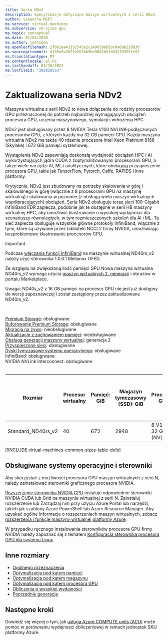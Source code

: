 ```yaml
---
title: Seria NDv2
description: Specyfikacje dotyczące maszyn wirtualnych z serii NDv2.
author: vikancha-MSFT
ms.service: virtual-machines
ms.subservice: vm-sizes-gpu
ms.topic: conceptual
ms.date: 02/03/2020
ms.author: jushiman
ms.openlocfilehash: 2f062aa43132543a2c149039eb50c0a0ab22d83d
ms.sourcegitcommit: d135e9a267fe26fbb5be98d2b5fd4327d355fe97
ms.translationtype: MT
ms.contentlocale: pl-PL
ms.lasthandoff: 03/10/2021
ms.locfileid: "102618563"
---
```

# <a name="updated-ndv2-series"></a>Zaktualizowana seria NDv2

Maszyna wirtualna z serii NDv2 to nowa dołączenie do rodziny procesorów GPU przeznaczonej do potrzeb najbardziej wymagających obciążeń procesora GPU, uczenia maszynowego, symulacji i wdrożenia HPC.

NDv2 jest obsługiwany przez 8 NVIDIA Tesla V100 NVLINK-podłączonych procesorów GPU, z których każdy ma 32 GB pamięci GPU. Każda maszyna wirtualna NDv2 ma także 40 rdzenie procesora Intel Xeon Platinum 8168 (Skylake) i 672 GiB pamięci systemowej.

Wystąpienia NDv2 zapewniają doskonałą wydajność obciążeń HPC i AI wykorzystujących jądra CUDA z zoptymalizowanymi procesorami GPU, a także wiele narzędzi AI, ML i analitycznych, które obsługują przyspieszenie procesora GPU, takie jak TensorFlow, Pytorch, Caffe, RAPIDS i inne platformy.

Krytycznie, NDv2 jest zbudowany na potrzeby skalowania w górę i skalowalnego w górę (włącznie z 8 procesorami GPU na maszynę wirtualną) i skalowania w poziomie (z obsługą wielu maszyn wirtualnych współpracujących) obciążeń. Seria NDv2 obsługuje teraz sieci 100-Gigabit InfiniBand EDR zaplecza, podobnie jak te dostępne w serii HB maszyny wirtualnej HPC, aby umożliwić klastrowanie o wysokiej wydajności dla scenariuszy równoległych, w tym rozmieszczonych szkoleń dla AI i ML. Ta sieć zaplecza obsługuje wszystkie główne protokoły InfiniBand, włącznie z tymi, które są używane przez biblioteki NCCL2 firmy NVIDIA, umożliwiając bezproblemowe klastrowanie procesorów GPU.

> [!IMPORTANT]
> Podczas [włączania funkcji InfiniBand](./workloads/hpc/enable-infiniband.md) na maszynie wirtualnej ND40rs_v2 należy użyć sterownika 1.0.0.1 Mellanox OFED.
>
> Ze względu na zwiększoną ilość pamięci GPU Nowa maszyna wirtualna ND40rs_v2 wymaga użycia [maszyn wirtualnych 2. generacji](./generation-2.md) i obrazów w portalu Marketplace. 
>
> Uwaga: ND40s_v2 z 16 GB pamięci na procesor GPU nie jest już dostępny do wersji zapoznawczej i został zastąpiony przez zaktualizowane ND40rs_v2.

<br>

[Premium Storage](premium-storage-performance.md): obsługiwane<br>
[Buforowanie Premium Storage](premium-storage-performance.md): obsługiwane<br>
[Migracja na żywo](maintenance-and-updates.md): nieobsługiwane<br>
[Aktualizacje z zachowaniem pamięci](maintenance-and-updates.md): nieobsługiwane<br>
[Obsługa generacji maszyny wirtualnej](generation-2.md): generacja 2<br>
[Przyspieszone sieci](../virtual-network/create-vm-accelerated-networking-cli.md): obsługiwane<br>
[Dyski tymczasowe systemu operacyjnego](ephemeral-os-disks.md): obsługiwane <br>
InfiniBand: obsługiwane<br>
NVIDIA NVLink Interconnect: obsługiwane<br>
<br>

| Rozmiar | Procesor wirtualny | Pamięć: GiB | Magazyn tymczasowy (SSD): GiB | Procesory GPU | Pamięć procesora GPU: GiB | Maks. liczba dysków danych | Maksymalna przepływność niebuforowanych dysków: liczba operacji we/wy na sekundę / MB/s | Maksymalna przepustowość sieci | Maksymalna liczba kart sieciowych |
|---|---|---|---|---|---|---|---|---|---|
| Standard_ND40rs_v2 | 40 | 672 | 2948 | 8 V100 32 GB (NVLink) | 32 | 32 | 80000/800 | 24000 MB/s | 8 |

[!INCLUDE [virtual-machines-common-sizes-table-defs](../../includes/virtual-machines-common-sizes-table-defs.md)]

## <a name="supported-operating-systems-and-drivers"></a>Obsługiwane systemy operacyjne i sterowniki

Aby skorzystać z możliwości procesora GPU maszyn wirtualnych z serii N, należy zainstalować sterowniki graficznego procesora NVIDIA.

[Rozszerzenie sterownika NVIDIA GPU](./extensions/hpccompute-gpu-linux.md) instaluje odpowiednie sterowniki NVIDIA CUDA lub Grid na maszynie wirtualnej z serii N. Zainstaluj rozszerzenie lub Zarządzaj nim przy użyciu Azure Portal lub narzędzi, takich jak szablony Azure PowerShell lub Azure Resource Manager. Aby uzyskać ogólne informacje o rozszerzeniach maszyn wirtualnych, zobacz [rozszerzenia i funkcje maszyny wirtualnej platformy Azure](./extensions/overview.md).

W przypadku ręcznego instalowania sterowników procesora GPU firmy NVIDIA należy zapoznać się z tematem [Konfiguracja sterownika procesora GPU dla systemu Linux](./linux/n-series-driver-setup.md).

## <a name="other-sizes"></a>Inne rozmiary

- [Ogólnego przeznaczenia](sizes-general.md)
- [Optymalizacja pod kątem pamięci](sizes-memory.md)
- [Optymalizacja pod kątem magazynu](sizes-storage.md)
- [Optymalizacja pod kątem procesora GPU](sizes-gpu.md)
- [Obliczenia o wysokiej wydajności](sizes-hpc.md)
- [Poprzednie generacje](sizes-previous-gen.md)

## <a name="next-steps"></a>Następne kroki

Dowiedz się więcej o tym, jak [usługa Azure COMPUTE units (ACU)](acu.md) może pomóc w porównaniu wydajności obliczeniowej w ramach jednostek SKU platformy Azure.
